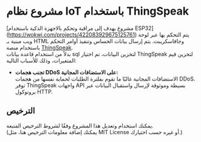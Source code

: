 # مشروع نظام IoT باستخدام ThingSpeak

[مشروع يهدف إلى مراقبة وتحكم بالاجهزة الذكية باستخدام ESP32] (https://wokwi.com/projects/422083929675125761)
 يتم التحكم بها عبر لوحة ويب مبنية بـ HTML وجافاسكريبت. يتم إرسال بيانات الحساس وتنفيذ أوامر التحكم باستخدام منصة [ThingSpeak](https://thingspeak.mathworks.com/).  
بدلاً من استخدام قاعدة بيانات sql لتخزين البيانات، تم اختيار ThingSpeak لتخزين قيم المتغيرات، وذلك للأسباب التالية:
- **تجنب هجمات DDoS على الاستضافات المجانية:**  
  الاستضافات المجانية غالبًا ما تقوم بفلترة الطلبات لحماية نفسها من هجمات DDoS.
  توفر ThingSpeak واجهات API بسيطة وموثوقة لإرسال واستقبال البيانات عبر بروتوكول HTTP.

  
## الترخيص

يمكنك استخدام وتعديل هذا المشروع وفقًا لشروط الترخيص المتبعة.  
(يمكنك إضافة معلومات الترخيص هنا، مثل MIT License أو غيره حسب اختيارك.)

